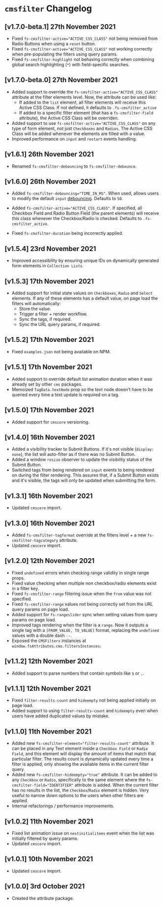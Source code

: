 # `cmsfilter` Changelog

## [v1.7.0-beta.1] 27th November 2021

- Fixed `fs-cmsfilter-active="ACTIVE_CSS_CLASS"` not being removed from Radio Buttons when using a `reset` button.
- Fixed `fs-cmsfilter-active="ACTIVE_CSS_CLASS"` not working correctly when pre-populating the filters using query params.
- Fixed `fs-cmsfilter-highlight` not behaving correctly when combining global search highlighting (`*`) with field-specific searches.

## [v1.7.0-beta.0] 27th November 2021

- Added support to override the `fs-cmsfilter-active="ACTIVE_CSS_CLASS"` attribute at the filter elements level.
  Now, the attribute can be used like:
  - If added to the `list` element, all filter elements will receive this Active CSS Class. If not defined, it defaults to `.fs-cmsfilter_active`
  - If added to a specific filter element (that has a `fs-cmsfilter-field` attribute), the Active CSS Class will be overriden.
- Added support to use `fs-cmsfilter-active="ACTIVE_CSS_CLASS"` on any type of form element, not just `Checkboxes` and `Radios`.
  The Active CSS Class will be added whenever the elements are filled with a value.
- Improved performance on `input` and `restart` events handling.

## [v1.6.1] 26th November 2021

- Renamed `fs-cmsfilter-debouncing` to `fs-cmsfilter-debounce`.

## [v1.6.0] 26th November 2021

- Added `fs-cmsfilter-debouncing="TIME_IN_MS"`.
  When used, allows users to modify the default `input` [debouncing](https://levelup.gitconnected.com/debounce-in-javascript-improve-your-applications-performance-5b01855e086).
  Defaults to `50`.

- Added `fs-cmsfilter-active="ACTIVE_CSS_CLASS"`.
  If specified, all Checkbox Field and Radio Button Field (the parent elements) will receive this class whenever the Checkbox/Radio is checked.
  Defaults to `.fs-cmsfilter_active`.

- Fixed `fs-cmsfilter-duration` being incorrectly applied.

## [v1.5.4] 23rd November 2021

- Improved accessibility by ensuring unique IDs on dynamically generated form elements in `Collection Lists`.

## [v1.5.3] 17th November 2021

- Added support for initial state values on `Checkboxes`, `Radio` and `Select` elements.
  If any of these elements has a default value, on page load the filters will automatically:
  - Store the value.
  - Trigger a filter + render workflow.
  - Sync the tags, if required.
  - Sync the URL query params, if required.

## [v1.5.2] 17th November 2021

- Fixed `examples.json` not being available on NPM.

## [v1.5.1] 17th November 2021

- Added support to override default list animation duration when it was already set by other `cms` packages.
- Memoized `TagData.textNode` prop so the text node doesn't have to be queried every time a text update is required on a tag.

## [v1.5.0] 17th November 2021

- Added support for `cmscore` versioning.

## [v1.4.0] 16th November 2021

- Added a visibility tracker to Submit Buttons. If it's not visible (`display: none`), the list will auto-filter as if there was no Submit Button.
- Added a window `resize` observer to update the visibility status of the Submit Button.
- Switched tags from being rendered on `input` events to being rendered on during the filter rendering. This assures that, if a Submit Button exists and it's visible, the tags will only be updated when submitting the form.

## [v1.3.1] 16th November 2021

- Updated `cmscore` import.

## [v1.3.0] 16th November 2021

- Added `fs-cmsfilter-tagformat` override at the filters level + a new `fs-cmsfilter-tagcategory` attribute.
- Updated `cmscore` import.

## [v1.2.0] 12th November 2021

- Fixed `undefined` errors when checking range validity in single range props.
- Fixed value checking when multiple non checkbox/radio elements exist in a filter key.
- Fixed `fs-cmsfilter-range` filtering issue when the `from` value was not specified.
- Fixed `fs-cmsfilter-range` values not being correctly set from the URL query params on page load.
- Added support for `fs-rangeslider` sync when setting values from query params on page load.
- Improved tags rendering when the filter is a `range`. Now it outputs a single tag with a `[FROM_VALUE, TO_VALUE]` format, replacing the `undefined` values with a double dash `--`.
- Exposed the `CMSFilters` instances at `window.fsAttributes.cms.filtersInstances`.

## [v1.1.2] 12th November 2021

- Added support to parse numbers that contain symbols like `$` or `,`.

## [v1.1.1] 12th November 2021

- Fixed `filter-results-count` and `hideempty` not being applied initially on page load.
- Added support to using `filter-results-count` and `hideempty` even when users have added duplicated values by mistake.

## [v1.1.0] 11th November 2021

- Added new `fs-cmsfilter-element="filter-results-count"` attribute.
  It can be placed in any Text element inside a `Checkbox Field` or `Radio Field`, and this element will display the amount of items that match that particular filter.
  The results count is dynamically updated every time a filter is applied, only showing the available items in the current filter query.
- Added new `fs-cmsfilter-hideempty="true"` attribute.
  It can be added to any `Checkbox` or `Radio`, specifically to the same element where the `fs-cmsfilter-field="IDENTIFIER"` attribute is added.
  When the current filter has no results in the list, the `Checkbox`/`Radio` element is hidden.
  Very useful to narrow down options to the users when other filters are applied.
- Internal refactorings / performance improvements.

## [v1.0.2] 11th November 2021

- Fixed list animation issue on `nestinitialitems` event when the list was initially filtered by query params.
- Updated `cmscore` import.

## [v1.0.1] 10th November 2021

- Updated `cmscore` import.

## [v1.0.0] 3rd October 2021

- Created the attribute package.
